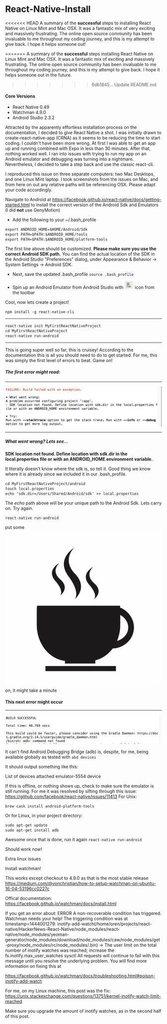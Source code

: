# React-Native-Install

<<<<<<< HEAD
A summary of the **successful** steps to installing React Native on Linux Mint and Mac OSX. It was a fantastic mix of very exciting and massively frustrating. The online open source community has been invaluable to me throughout my coding journey, and this is my attempt to give back. I hope it helps someone out!

=======
A summary of the **successful** steps installing React Native on Linux Mint and Mac OSX. It was a fantastic mix of exciting and massively frustrating. The online open source community has been invaluable to me throughout my coding journey, and this is my attempt to give back. I hope it helps someone out in the future.
>>>>>>> 6db1845... Update README.md

#### Core Versions
* React Native 0.49
* Watchman 4.9.0
* Android Studio 2.3.2

Attracted by the apparently effortless installation process on the documentation, I decided to give React Native a shot.
I was initially drawn to create-react-native-app (CRNA) as it seems to be reducing the time to start coding. I couldn't have been more wrong. At first I was able to get an app up and running combined with Expo in less than 30 minutes. After that, nothing worked well. I ran into issues with trying to run my app on an Android emulator and debugging was turning into a nightmare. Nevertheless, I decided to take a step back and use the classic react-cli.

I reproduced this issue on three separate computers: two Mac Desktops, and one Linux Mint laptop. I took screenshots from the issues on Mac, and from here on out any relative paths will be referencing OSX. Please adapt your code accordingly.

Navigate to Android at https://facebook.github.io/react-native/docs/getting-started.html
to install the correct version of the Android Sdk and Emulators (I did **not** use GenyMotion)

* Add the following to your ~/.bash_profile

```
export ANDROID_HOME=$HOME/Android/Sdk
export PATH=$PATH:$ANDROID_HOME/tools
export PATH=$PATH:$ANDROID_HOME/platform-tools
```

The first line above should be customized. **Please make sure you use the correct Android SDK path.** You can find the actual location of the SDK in the Android Studio "Preferences" dialog, under Appearance & Behavior → System Settings → Android SDK.

* Next, save the updated .bash_profile `source .bash_profile`

* Spin up an Android Emulator from Android Studio with ![Emulator Icon](screenshots/react-native-tools-avd.png?raw=true)
icon from the toolbar

Cool, now lets create a project!
```
npm install -g react-native-cli
```
___
```
react-native init MyFirstReactNativeProject
cd MyFirstReactNativeProject
react-native run-android
```
___

This is going super well so far, this is cruisey! According to the documentation this is all you should need to do to get started. For me, this was simply the first level of errors to beat. Game on!

##### The first error might read:

***
![Error 1](screenshots/Error-1-sdk-dir.png?raw=true)
___

##### What went wrong? Lets see...
**SDK location not found. Define location with sdk.dir in the local.properties file or with an ANDROID_HOME environment variable.**

It literally doesn't know where the sdk is, so tell it. Good thing we know where it is already since we included it in our .bash_profile.

```
cd MyFirstReactNativeProject/android
touch local.properties
echo 'sdk.dir=/Users/Shared/Android/sdk' >> local.properties
```

The _echo_ path above will be your unique path to the Android Sdk. Lets carry on. Try again.

```
react-native run-android
```

put some ![Coffee](screenshots/coffee.jpg?raw=true) on, it might take a minute

#### This next error might occur
***
![Error 2](screenshots/Error-2-adb-not-found.png?raw=true)

It can't find Android Debugging Bridge (adb) is, despite, for me, 
being available globally as tested with  `abd devices`

It should output something like this:

List of devices attached
emulator-5554  device

If this is offline, or nothing shows up, check to make sure the emulator is still running.
For me it was resolved by sifting through this issue:
https://github.com/facebook/react-native/issues/11413
For Unix:
```
brew cask install android-platform-tools
```
Or for Linux, in your project directory:
```
sudo apt-get update
sudo apt-get install adb
```

Awesome once that is done, run it again
```react-native run-android```

Should work now!


Extra linux issues

Install watchman!

This works except checkout to 4.9.0 as that is the most stable release
https://medium.com/@vonchristian/how-to-setup-watchman-on-ubuntu-16-04-53196cc0227c

Offical documentation:
https://facebook.github.io/watchman/docs/install.html

If you get an error about:
ERROR  A non-recoverable condition has triggered.  Watchman needs your help!
The triggering condition was at timestamp=1444001279: inotify-add-watch(/home/oren/projects/react-native/HackerNews-React-Native/node_modules/react-native/node_modules/yeoman-generator/node_modules/download/node_modules/caw/node_modules/get-proxy/node_modules/rc/node_modules/.bin) -> The user limit on the total number of inotify watches was reached; increase the fs.inotify.max_user_watches sysctl
All requests will continue to fail with this message until you resolve
the underlying problem.  You will find more information on fixing this at

https://facebook.github.io/watchman/docs/troubleshooting.html#poison-inotify-add-watch

For me, on my Linux machine, this post was the fix:
https://unix.stackexchange.com/questions/13751/kernel-inotify-watch-limit-reached

Make sure you upgrade the amount of inotify watches, as in the second half of this post.
